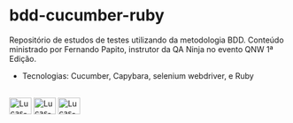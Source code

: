 # bdd-cucumber-ruby

Repositório de estudos de testes utilizando da metodologia BDD. Conteúdo ministrado por Fernando Papito, instrutor da QA Ninja no evento QNW 1ª Edição.

- Tecnologias: Cucumber, Capybara, selenium webdriver, e Ruby

<div style="display: inline_block"><br>

<img align="center" alt="Lucas-selenium" height="30" width="40" src="https://cdn.jsdelivr.net/gh/devicons/devicon/icons/selenium/selenium-original.svg" />
<img align="center" alt="Lucas-cucumber" height="30" width="40" src="https://cdn.jsdelivr.net/gh/devicons/devicon/icons/cucumber/cucumber-plain.svg" />
<img align="center" alt="Lucas-ruby" height="30" width="40" src="https://cdn.jsdelivr.net/gh/devicons/devicon/icons/ruby/ruby-original.svg" />         
</div>
